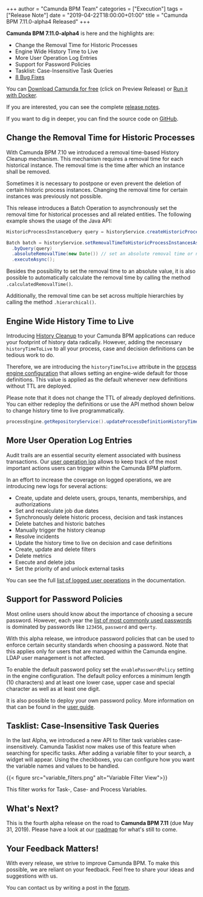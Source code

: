 +++
author = "Camunda BPM Team"
categories = ["Execution"]
tags = ["Release Note"]
date = "2019-04-22T18:00:00+01:00"
title = "Camunda BPM 7.11.0-alpha4 Released"
+++

**Camunda BPM 7.11.0-alpha4** is here and the highlights are:

* Change the Removal Time for Historic Processes
* Engine Wide History Time to Live
* More User Operation Log Entries
* Support for Password Policies
* Tasklist: Case-Insensitive Task Queries
* [8 Bug Fixes](https://app.camunda.com/jira/issues/?jql=issuetype%20%3D%20%22Bug%20Report%22%20AND%20fixVersion%20%3D%207.11.0-alpha4)

You can [Download Camunda for free](https://camunda.com/download/) (click on Preview Release) or [Run it with Docker](https://hub.docker.com/r/camunda/camunda-bpm-platform/).


If you are interested, you can see the complete [release notes](https://app.camunda.com/jira/secure/ReleaseNote.jspa?projectId=10230&version=15390).

If you want to dig in deeper, you can find the source code on [GitHub](https://github.com/camunda/camunda-bpm-platform/releases/tag/7.11.0-alpha4).

<!--more-->

## Change the Removal Time for Historic Processes
With Camunda BPM 7.10 we introduced a removal time-based History Cleanup mechanism. This mechanism requires a removal time for each historical instance. The removal time is the time after which an instance shall be removed. 

Sometimes it is necessary to postpone or even prevent the deletion of certain historic process instances. Changing the removal time for certain instances was previously not possible.

This release introduces a Batch Operation to asynchronously set the removal time for historical processes and all related entities. The following example shows the usage of the Java API:
```java
HistoricProcessInstanceQuery query = historyService.createHistoricProcessInstanceQuery();

Batch batch = historyService.setRemovalTimeToHistoricProcessInstancesAsync()
  .byQuery(query)
  .absoluteRemovalTime(new Date()) // set an absolute removal time or null
  .executeAsync();
```

Besides the possibility to set the removal time to an absolute value, it is also possible to automatically calculate the removal time by calling the method `.calculatedRemovalTime()`.

Additionally, the removal time can be set across multiple hierarchies by calling the method `.hierarchical()`.

## Engine Wide History Time to Live
Introducing [History Cleanup](https://docs.camunda.org/manual/latest/user-guide/process-engine/history/#history-cleanup) to your Camunda BPM applications can reduce your footprint of history data radically. 
However, adding the necessary `historyTimeToLive` to all your process, case and decision definitions can be tedious work to do. 

Therefore, we are introducing the `historyTimeToLive` attribute in the [process engine configuration](https://docs.camunda.org/manual/latest/reference/deployment-descriptors/tags/process-engine/#historytimetolive)
that allows setting an engine-wide default for those definitions. This value is applied as the default whenever new definitions without TTL are deployed. 

Please note that it does not change the TTL of already deployed definitions. You can either redeploy the definitions or use the API method shown below to change history time to live programmatically.

```java
processEngine.getRepositoryService().updateProcessDefinitionHistoryTimeToLive(processDefinitionId, 5);
```

## More User Operation Log Entries
Audit trails are an essential security element associated with business transactions. Our [user operation log](https://docs.camunda.org/manual/latest/user-guide/process-engine/history/#user-operation-log) 
allows to keep track of the most important actions users can trigger within the Camunda BPM platform.

In an effort to increase the coverage on logged operations, we are introducing new logs for several actions:

* Create, update and delete users, groups, tenants, memberships, and authorizations
* Set and recalculate job due dates
* Synchronously delete historic process, decision and task instances
* Delete batches and historic batches
* Manually trigger the history cleanup
* Resolve incidents
* Update the history time to live on decision and case definitions
* Create, update and delete filters
* Delete metrics
* Execute and delete jobs
* Set the priority of and unlock external tasks

You can see the full [list of logged user operations](https://docs.camunda.org/manual/latest/user-guide/process-engine/history/#glossary-of-operations-logged-in-the-user-operation-log) in the documentation.


## Support for Password Policies
Most online users should know about the importance of choosing a secure password. However, each year the [list of most commonly used passwords](https://en.wikipedia.org/wiki/List_of_the_most_common_passwords) is dominated by passwords like `123456`, `password` and `qwerty`.

With this alpha release, we introduce password policies that can be used to enforce certain security standards when choosing a password. Note that this applies only for users that are managed within the Camunda engine. LDAP user management is not affected.

To enable the default password policy set the `enablePasswordPolicy` setting in the engine configuration. The default policy enforces a minimum length (10 characters) and at least one lower case, upper case and special character as well as at least one digit.

It is also possible to deploy your own password policy. More information on that can be found in the [user guide](https://docs.camunda.org/manual/latest/user-guide/process-engine/password-policy/).

## Tasklist: Case-Insensitive Task Queries
In the last Alpha, we introduced a new API to filter task variables case-insensitively. Camunda Tasklist now makes use of this feature when searching for specific tasks. After adding a variable filter to your search, a widget will appear. Using the checkboxes, you can configure how you want the variable names and values to be handled.

{{< figure src="variable_filters.png" alt="Variable Filter View">}}

This filter works for Task-, Case- and Process Variables.

<!--no-more-->

## What's Next?

This is the fourth alpha release on the road to **Camunda BPM 7.11** (due May 31, 2019). Please have a look at our [roadmap](https://camunda.com/learn/community/#roadmap) for what's still to come.

## Your Feedback Matters!

With every release, we strive to improve Camunda BPM. To make this possible, we are reliant on your feedback. Feel free to share your ideas and suggestions with us.

You can contact us by writing a post in the [forum](https://forum.camunda.org/).

